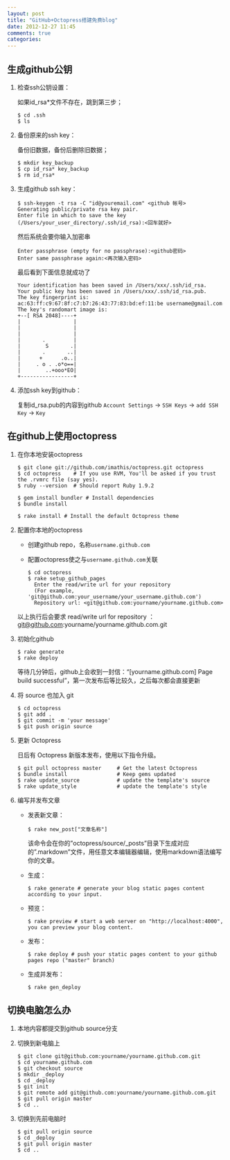 ```yaml
---                                                                                                        
layout: post
title: "GitHub+Octopress搭建免费blog" 
date: 2012-12-27 11:45
comments: true
categories: 
---
```


## 生成github公钥 ##

1.  检查ssh公钥设置：

    如果id_rsa*文件不存在，跳到第三步；
    
        $ cd .ssh
        $ ls

2.  备份原来的ssh key：

    备份旧数据，备份后删除旧数据；
    
        $ mkdir key_backup
        $ cp id_rsa* key_backup
        $ rm id_rsa*

3.  生成github ssh key：

        $ ssh-keygen -t rsa -C "id@youremail.com" <github 帐号>
        Generating public/private rsa key pair.
        Enter file in which to save the key (/Users/your_user_directory/.ssh/id_rsa):<回车就好>

    然后系统会要你输入加密串

        Enter passphrase (empty for no passphrase):<github密码>
        Enter same passphrase again:<再次输入密码>

    最后看到下面信息就成功了

        Your identification has been saved in /Users/xxx/.ssh/id_rsa.
        Your public key has been saved in /Users/xxx/.ssh/id_rsa.pub.
        The key fingerprint is:
        ac:63:ff:c9:67:8f:c7:b7:26:43:77:83:bd:ef:11:be username@gmail.com
        The key's randomart image is:
        +--[ RSA 2048]----+
        |                 |
        |                 |
        |                 |
        |       .         |
        |        S       .|
        |       .       ..|
        |      +      .o..|
        |     . o . .o*o==|
        |        ..+ooo*EO|
        +-----------------+ 

4.  添加ssh key到github：

    复制id_rsa.pub的内容到github `Account Settings` -> `SSH Keys` -> `add SSH Key` -> `Key`

## 在github上使用octopress ##

1.  在你本地安装octopress
    
        $ git clone git://github.com/imathis/octopress.git octopress
        $ cd octopress    # If you use RVM, You'll be asked if you trust the .rvmrc file (say yes).
        $ ruby --version  # Should report Ruby 1.9.2

        $ gem install bundler # Install dependencies
        $ bundle install

        $ rake install # Install the default Octopress theme

2.  配置你本地的octopress

    - 创建github repo，名称`username.github.com`

    - 配置octopress使之与`username.github.com`关联

          $ cd octopress
          $ rake setup_github_pages
            Enter the read/write url for your repository
            (For example, 'git@github.com:your_username/your_username.github.com')
            Repository url: <git@github.com:yourname/yourname.github.com>

    以上执行后会要求 read/write url for repository ： </br>
    git@github.com:yourname/yourname.github.com.git

3.  初始化github 

        $ rake generate
        $ rake deploy

    等待几分钟后，github上会收到一封信：“[yourname.github.com] Page build successful”，第一次发布后等比较久，之后每次都会直接更新

4.  将 source 也加入 git

        $ cd octopress
        $ git add .
        $ git commit -m 'your message'
        $ git push origin source

5.  更新 Octopress

    日后有 Octopress 新版本发布，使用以下指令升级。

        $ git pull octopress master     # Get the latest Octopress
        $ bundle install                # Keep gems updated
        $ rake update_source            # update the template's source
        $ rake update_style             # update the template's style

6.  编写并发布文章

    - 发表新文章：

          $ rake new_post["文章名称"]

      该命令会在你的”octopress/source/_posts”目录下生成对应的”.markdown”文件，用任意文本编辑器编辑，使用markdown语法编写你的文章。

    - 生成：

          $ rake generate # generate your blog static pages content according to your input. 

    - 预览：
    
          $ rake preview # start a web server on "http://localhost:4000", you can preview your blog content.

    - 发布：

          $ rake deploy # push your static pages content to your github pages repo ("master" branch)

    - 生成并发布：
      
          $ rake gen_deploy

## 切换电脑怎么办 ##

1.  本地内容都提交到github source分支

2.  切换到新电脑上

        $ git clone git@github.com:yourname/yourname.github.com.git
        $ cd yourname.github.com
        $ git checkout source
        $ mkdir _deploy
        $ cd _deploy
        $ git init
        $ git remote add git@github.com:yourname/yourname.github.com.git
        $ git pull origin master
        $ cd ..

3.  切换到先前电脑时

        $ git pull origin source
        $ cd _deploy
        $ git pull origin master
        $ cd ..
